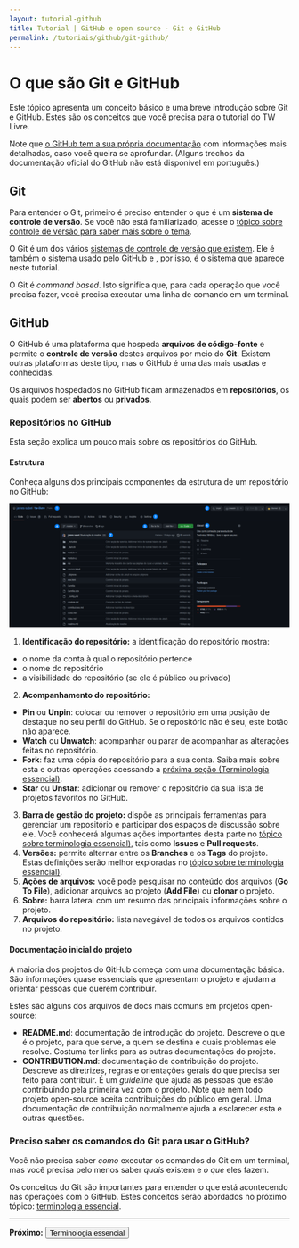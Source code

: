 ```yaml
---
layout: tutorial-github
title: Tutorial | GitHub e open source - Git e GitHub
permalink: /tutoriais/github/git-github/
---
```


# O que são Git e GitHub

Este tópico apresenta um conceito básico e uma breve introdução sobre Git e GitHub. Estes são os conceitos que você precisa para o tutorial do TW Livre.

Note que [o GitHub tem a sua própria documentação](https://docs.github.com/pt) com informações mais detalhadas, caso você queira se aprofundar. (Alguns trechos da documentação oficial do GitHub não está disponível em português.)

## Git

Para entender o Git, primeiro é preciso entender o que é um **sistema de controle de versão**. Se você não está familiarizado, acesse o [tópico sobre controle de versão para saber mais sobre o tema](/tutoriais/github/controle-versao/).

O Git é um dos vários [sistemas de controle de versão que existem](https://pt.wikipedia.org/wiki/Categoria:Sistemas_de_controlo_de_vers%C3%A3o). Ele é também o sistema usado pelo GitHub e , por isso, é o sistema que aparece neste tutorial.

O Git é *command based*. Isto significa que, para cada operação que você precisa fazer, você precisa executar uma linha de comando em um terminal.

## GitHub

O GitHub é uma plataforma que hospeda **arquivos de código-fonte** e permite o **controle de versão** destes arquivos por meio do **Git**. Existem outras plataformas deste tipo, mas o GitHub é uma das mais usadas e conhecidas.

Os arquivos hospedados no GitHub ficam armazenados em **repositórios**, os quais podem ser **abertos** ou **privados**.

### Repositórios no GitHub

Esta seção explica um pouco mais sobre os repositórios do GitHub.

#### Estrutura

Conheça alguns dos principais componentes da estrutura de um repositório no GitHub:

<img src="/res/img/github/estrutura-repositorio.png" alt="Screenshot do repositório do TW Livre" title="Screenshot do repositório do TW Livre" style="height: auto; max-width: 100%;" />

1. **Identificação do repositório:** a identificação do repositório mostra:
  * o nome da conta à qual o repositório pertence
  * o nome do repositório
  * a visibilidade do repositório (se ele é público ou privado)
2. **Acompanhamento do repositório:**
  * **Pin** ou **Unpin**: colocar ou remover o repositório em uma posição de destaque no seu perfil do GitHub. Se o repositório não é seu, este botão não aparece.
  * **Watch** ou **Unwatch**: acompanhar ou parar de acompanhar as alterações feitas no repositório.
  * **Fork**: faz uma cópia do repositório para a sua conta. Saiba mais sobre esta e outras operações acessando a [próxima seção (Terminologia essencial)](/tutoriais/github/terminologia/).
  * **Star** ou **Unstar**: adicionar ou remover o repositório da sua lista de projetos favoritos no GitHub.
3. **Barra de gestão do projeto:** dispõe as principais ferramentas para gerenciar um repositório e participar dos espaços de discussão sobre ele. Você conhecerá algumas ações importantes desta parte no [tópico sobre terminologia essencial)](/tutoriais/github/terminologia/), tais como **Issues** e **Pull requests**.
4. **Versões:** permite alternar entre os **Branches** e os **Tags** do projeto. Estas definições serão melhor exploradas no [tópico sobre terminologia essencial)](/tutoriais/github/terminologia/).
5. **Ações de arquivos:** você pode pesquisar no conteúdo dos arquivos (**Go To File**), adicionar arquivos ao projeto (**Add File**) ou **clonar** o projeto.
6. **Sobre:** barra lateral com um resumo das principais informações sobre o projeto.
7. **Arquivos do repositório:** lista navegável de todos os arquivos contidos no projeto.

#### Documentação inicial do projeto

A maioria dos projetos do GitHub começa com uma documentação básica. São informações quase essenciais que apresentam o projeto e ajudam a orientar pessoas que querem contribuir.

Estes são alguns dos arquivos de docs mais comuns em projetos open-source:

* **README.md**: documentação de introdução do projeto. Descreve o que é o projeto, para que serve, a quem se destina e quais problemas ele resolve. Costuma ter links para as outras documentações do projeto.
* **CONTRIBUTION.md**: documentação de contribuição do projeto. Descreve as diretrizes, regras e orientações gerais do que precisa ser feito para contribuir. É um *guideline* que ajuda as pessoas que estão contribuindo pela primeira vez com o projeto. Note que nem todo projeto open-source aceita contribuições do público em geral. Uma documentação de contribuição normalmente ajuda a esclarecer esta e outras questões.

### Preciso saber os comandos do Git para usar o GitHub?

Você não precisa saber *como* executar os comandos do Git em um terminal, mas você precisa pelo menos saber *quais* existem e *o que* eles fazem.

Os conceitos do Git são importantes para entender o que está acontecendo nas operações com o GitHub. Estes conceitos serão abordados no próximo tópico: [terminologia essencial](/tutoriais/github/terminologia/).

---

<p class="proxima-unidade"><b>Próximo:</b> <a href="/tutoriais/github/terminologia/"><button type="button" class="btn btn-dark">Terminologia essencial</button></a></p>

